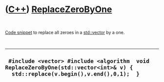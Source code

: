



 

 

 

 

 

([C++](Cpp.md)) [ReplaceZeroByOne](CppReplaceZeroByOne.md)
============================================================

 

[Code snippet](CppCodeSnippets.md) to replace all zeroes in a
[std::vector](CppVector.md) by a one.

 

  ----------------------------------------------------------------------------------------------------------------------------------
  ` #include <vector> #include <algorithm  void ReplaceZeroByOne(std::vector<int>& v) {   std::replace(v.begin(),v.end(),0,1);  }`
  ----------------------------------------------------------------------------------------------------------------------------------

 

 

 

 

 





 



